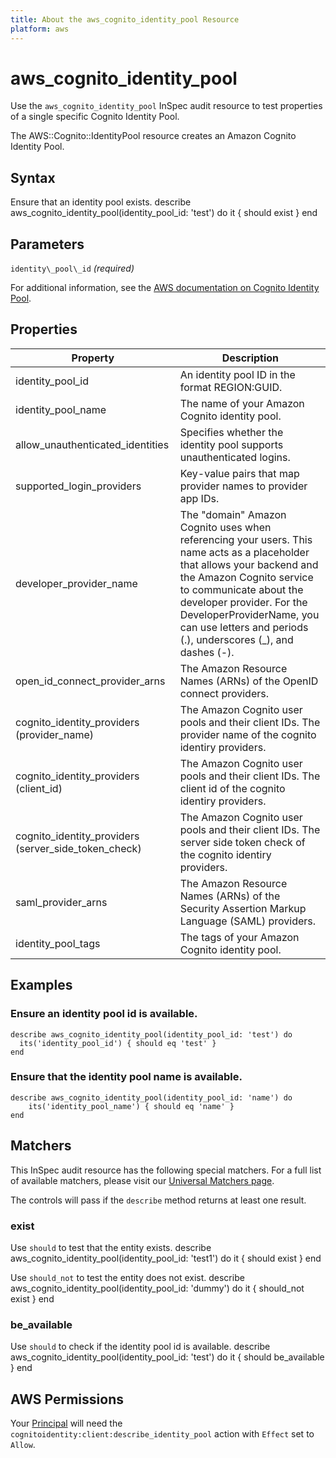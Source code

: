 ```yaml
---
title: About the aws_cognito_identity_pool Resource
platform: aws
---
```


# aws\_cognito\_identity\_pool

Use the `aws_cognito_identity_pool` InSpec audit resource to test properties of a single specific Cognito Identity Pool.

The AWS::Cognito::IdentityPool resource creates an Amazon Cognito Identity Pool.

## Syntax

Ensure that an identity pool exists.
    describe aws_cognito_identity_pool(identity_pool_id: 'test') do
      it { should exist }
    end

## Parameters

`identity\_pool\_id` _(required)_

For additional information, see the [AWS documentation on Cognito Identity Pool](https://docs.aws.amazon.com/AWSCloudFormation/latest/UserGuide/aws-resource-cognito-identitypool.html).

## Properties

| Property | Description|
| --- | --- |
| identity_pool_id | An identity pool ID in the format REGION:GUID. |
| identity_pool_name | The name of your Amazon Cognito identity pool. |
| allow_unauthenticated_identities | Specifies whether the identity pool supports unauthenticated logins. |
| supported_login_providers | Key-value pairs that map provider names to provider app IDs. |
| developer_provider_name | The "domain" Amazon Cognito uses when referencing your users. This name acts as a placeholder that allows your backend and the Amazon Cognito service to communicate about the developer provider. For the DeveloperProviderName, you can use letters and periods (.), underscores (_), and dashes (-). |
| open_id_connect_provider_arns | The Amazon Resource Names (ARNs) of the OpenID connect providers. |
| cognito_identity_providers (provider_name) | The Amazon Cognito user pools and their client IDs. The provider name of the cognito identiry providers. |
| cognito_identity_providers (client_id) | The Amazon Cognito user pools and their client IDs. The client id of the cognito identiry providers. |
| cognito_identity_providers (server_side_token_check) | The Amazon Cognito user pools and their client IDs. The server side token check of the cognito identiry providers. |
| saml_provider_arns | The Amazon Resource Names (ARNs) of the Security Assertion Markup Language (SAML) providers. |
| identity_pool_tags | The tags of your Amazon Cognito identity pool. |

## Examples

### Ensure an identity pool id is available.
    describe aws_cognito_identity_pool(identity_pool_id: 'test') do
      its('identity_pool_id') { should eq 'test' }
    end

### Ensure that the identity pool name is available.
    describe aws_cognito_identity_pool(identity_pool_id: 'name') do
        its('identity_pool_name') { should eq 'name' }
    end

## Matchers

This InSpec audit resource has the following special matchers. For a full list of available matchers, please visit our [Universal Matchers page](https://www.inspec.io/docs/reference/matchers/).

The controls will pass if the `describe` method returns at least one result.

### exist

Use `should` to test that the entity exists.
    describe aws_cognito_identity_pool(identity_pool_id: 'test1') do
      it { should exist }
    end

Use `should_not` to test the entity does not exist.
    describe aws_cognito_identity_pool(identity_pool_id: 'dummy') do
      it { should_not exist }
    end

### be_available

Use `should` to check if the identity pool id is available.
    describe aws_cognito_identity_pool(identity_pool_id: 'test') do
      it { should be_available }
    end

## AWS Permissions

Your [Principal](https://docs.aws.amazon.com/IAM/latest/UserGuide/intro-structure.html#intro-structure-principal) will need the `cognitoidentity:client:describe_identity_pool` action with `Effect` set to `Allow`.
